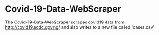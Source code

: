 # Covid-19-Data-WebScraper
The Covid-19-Data-WebScraper scrapes covid19 data from http://covid19.ncdc.gov.ng/ and also writes to a new file called 'cases.csv'
